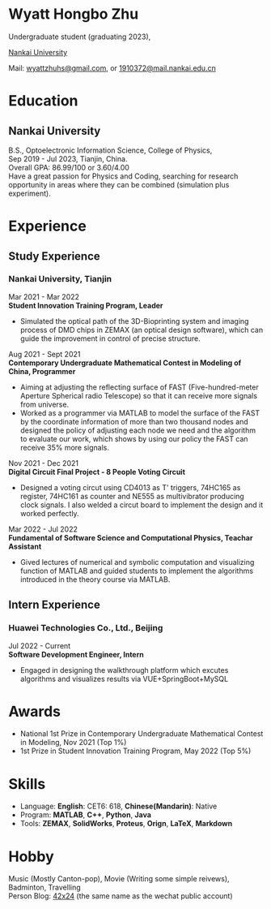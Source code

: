 # Wyatt Hongbo Zhu

Undergraduate student (graduating 2023),

[Nankai University](https://en.nankai.edu.cn/)  

Mail: wyattzhuhs@gmail.com, or 1910372@mail.nankai.edu.cn

# Education
## Nankai University
B.S., Optoelectronic Information Science, College of Physics,  
Sep 2019 - Jul 2023, Tianjin, China.  
Overall GPA: 86.99/100 or 3.60/4.00 \
Have a great passion for Physics and Coding, searching for research opportunity in areas where they can be combined (simulation plus experiment).

# Experience
## Study Experience
### Nankai University, Tianjin
Mar 2021 - Mar 2022 \
**Student Innovation Training Program, Leader**
- Simulated the optical path of the 3D-Bioprinting system and imaging process of DMD chips in ZEMAX (an optical design software), which can guide the improvement in 
control of precise structure.

Aug 2021 - Sept 2021 \
**Contemporary Undergraduate Mathematical Contest in Modeling of China, Programmer**
- Aiming at adjusting the reflecting surface of FAST (Five-hundred-meter Aperture Spherical radio Telescope) so that it can receive more signals from universe.
- Worked as a programmer via MATLAB to model the surface of the FAST by the coordinate information of more than two thousand nodes and designed the policy of adjusting each node we need and the algorithm to evaluate our work, which shows by using our policy the FAST can receive 35% more signals.

Nov 2021 - Dec 2021 \
**Digital Circuit Final Project - 8 People Voting Circuit**
- Designed a voting circut using CD4013 as T' triggers, 74HC165 as register, 74HC161 as counter and NE555 as multivibrator producing clock signals. I also welded a circut board to implement the design and it worked perfectly.

Mar 2022 - Jul 2022 \
**Fundamental of Software Science and Computational Physics, Teachar Assistant**
- Gived lectures of numerical and symbolic computation and visualizing function of MATLAB and guided students to implement the algorithms introduced in the theory course via MATLAB.

## Intern Experience
### Huawei Technologies Co., Ltd., Beijing
Jul 2022 - Current \
**Software Development Engineer, Intern**
- Engaged in designing the walkthrough platform which excutes algorithms and visualizes results via VUE+SpringBoot+MySQL

# Awards
- National 1st Prize in Contemporary Undergraduate Mathematical Contest in Modeling, Nov 2021 (Top 1%)
- 1st Prize in Student Innovation Training Program, May 2022 (Top 5%)

# Skills
- Language: **English**: CET6: 618, **Chinese(Mandarin)**: Native
- Program: **MATLAB**, **C++**, **Python**, **Java**
- Tools: **ZEMAX**, **SolidWorks**, **Proteus**, **Orign**, **LaTeX**, **Markdown**

# Hobby
Music (Mostly Canton-pop), Movie (Writing some simple reivews), Badminton, Travelling \
Person Blog: [42x24](https://42x24.fun) (the same name as the wechat public account)
